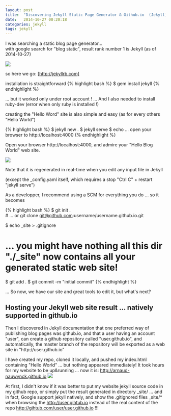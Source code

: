 ```yaml
---
layout: post
title:  "Discovering Jekyll Static Page Generator & Github.io  (Jekyll) web page hosting"
date:   2014-10-27 00:20:18
categories: jekyll
tags: jekyll
---
```


I was searching a static blog page generator... <br/>
with google search for "blog static", result rank number 1 is Jekyll (as of 2014-10-27)
<br/>

<img src="{{site.url}}/assets/posts/2014-10-27-jekyll/google-blog-static.png"/>


so here we go: [http://jekyllrb.com]
<br/>


installation is straightforward
{% highlight bash %}
$ gem install jekyll
{% endhighlight %}

... but it worked only under root account !
... And I also needed to install ruby-dev   (error when only ruby is installed !) 
 

creating the "Hello Word" site is also simple and easy (as for every others "Hello World") 

{% highlight bash %}
$ jekyll new .
$ jekyll serve
$ echo ... open your browser to http://localhost:4000
{% endhighlight %}

Open your browser http://localhost:4000, and admire your "Hello Blog World" web site.

<img src="{{site.url}}/assets/posts/2014-10-27-jekyll/jekyll-new-localhost-4000.png"/>

Note that it is regenerated in real-time when you edit any input file in Jekyll

(except the _config.yaml itself, which requires a stop "Ctrl C" + restart "jekyll serve")



As a developper, I recommend using a SCM for everything you do ... so it becomes

{% highlight bash %}
$ git init .   
# ... or git clone git@github.com:username/username.github.io.git

$ echo _site > .gitignore
# ... you might have nothing all this dir "./_site" now contains all your generated static web site!

$ git add .
$ git commit -m "initial commit"
{% endhighlight %}


 

... So now, we have our site and great tools to edit it, but what's next?



<h2>Hosting your Jekyll web site result ... natively supported in github.io</h2>
Then I discovered in Jekyll documentation that one preferred way of publishing blog pages was github.io, and that a user having an account "user", can create a github repository called "user.github.io", and automatically, the master branch of the repository will be exported as a web site in "http://user.github.io"


I have created my repo, cloned it locally, and pushed my index.html containing "Hello World" ... but nothing appeared immediately!
It took hours for my website to be up&running ... now it is: 
<A>http://arnaud-nauwynck.github.io</A>
<img src="{{site.url}}/assets/posts/2014-10-27-jekyll/arnaud-nauwynck.github.io.png"/> 


At first, I didn't know if it was better to put my website jekyll source code in my github repo, or simply put the result generated in directory _site/   ... and in fact, Google support jekyll natively, and show the .gitignored files _site/* when browsing the http://user.gihtub.io instead of the real content of the repo http://gihtub.com/user/user.github.io   !!!

   

